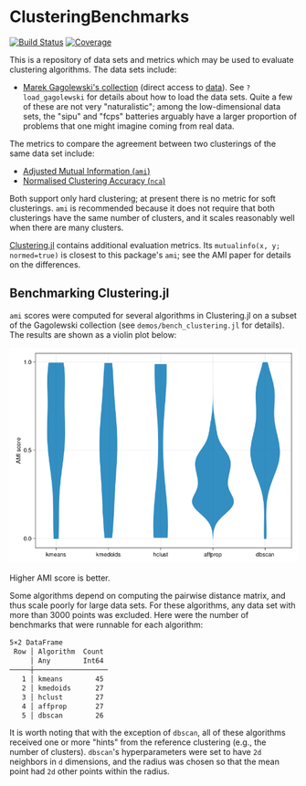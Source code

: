 # ClusteringBenchmarks

[![Build Status](https://github.com/HolyLab/ClusteringBenchmarks.jl/actions/workflows/CI.yml/badge.svg?branch=main)](https://github.com/HolyLab/ClusteringBenchmarks.jl/actions/workflows/CI.yml?query=branch%3Amain)
[![Coverage](https://codecov.io/gh/HolyLab/ClusteringBenchmarks.jl/branch/main/graph/badge.svg)](https://codecov.io/gh/HolyLab/ClusteringBenchmarks.jl)

This is a repository of data sets and metrics which may be used to evaluate clustering algorithms. The data sets include:

- [Marek Gagolewski's collection](https://clustering-benchmarks.gagolewski.com) (direct access to [data](https://github.com/gagolews/clustering-data-v1)). See `?load_gagolewski` for details about how to load the data sets. Quite a few of these are not very "naturalistic"; among the low-dimensional data sets, the "sipu" and "fcps" batteries arguably have a larger proportion of problems that one might imagine coming from real data.

The metrics to compare the agreement between two clusterings of the same data set include:
- [Adjusted Mutual Information (`ami`)](https://dl.acm.org/doi/abs/10.1145/1553374.1553511?casa_token=T02zuKJpK3AAAAAA:7caf54YsKdR0Xf4nTPnCrY0Na906rGbuNh-IPvem7cgCxSHqLobsbhYGJc4A90TqrDYqNvQShj7vvA)
- [Normalised Clustering Accuracy (`nca`)](https://arxiv.org/pdf/2209.02935.pdf)

Both support only hard clustering; at present there is no metric for soft clusterings. `ami` is recommended because
it does not require that both clusterings have the same number of clusters, and it scales reasonably well when there are many clusters.

[Clustering.jl](https://github.com/JuliaStats/Clustering.jl) contains additional evaluation metrics. Its `mutualinfo(x, y; normed=true)` is closest to this package's `ami`; see the AMI paper for details on the differences.

## Benchmarking Clustering.jl

`ami` scores were computed for several algorithms in Clustering.jl on a subset of the Gagolewski collection (see `demos/bench_clustering.jl` for details). The results are shown as a violin plot below:

![ami scores](demos/ami.png)

Higher AMI score is better.

Some algorithms depend on computing the pairwise distance matrix, and thus scale poorly for large data sets.
For these algorithms, any data set with more than 3000 points was excluded. Here were the number of benchmarks that were runnable for each algorithm:

```
5×2 DataFrame
 Row │ Algorithm  Count
     │ Any        Int64
─────┼──────────────────
   1 │ kmeans        45
   2 │ kmedoids      27
   3 │ hclust        27
   4 │ affprop       27
   5 │ dbscan        26
```

It is worth noting that with the exception of `dbscan`, all of these algorithms received one or more "hints" from the reference clustering (e.g., the number of clusters). `dbscan`'s hyperparameters were set to have `2d` neighbors in `d` dimensions, and the radius was chosen so that the mean point had `2d` other points within the radius.
